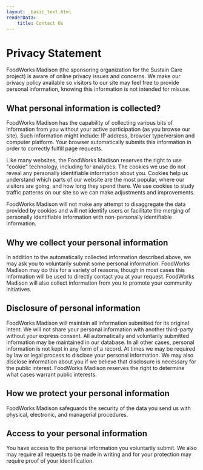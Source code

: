```yaml
---
layout: _basic_text.html
renderData:
    title: Contact Us
---
```

# Privacy Statement

FoodWorks Madison (the sponsoring organization for the Sustain Care project) is aware of online privacy issues and concerns. We make our privacy policy available so visitors to our site may feel free to provide personal information, knowing this information is not intended for misuse.

## What personal information is collected?

FoodWorks Madison has the capability of collecting various bits of information from you without your active participation (as you browse our site). Such information might include: IP address, browser type/version and computer platform. Your browser automatically submits this information in order to correctly fulfill page requests.

Like many websites, the FoodWorks Madison reserves the right to use "cookie" technology, including for analytics. The cookies we use do not reveal any personally identifiable information about you. Cookies help us understand which parts of our website are the most popular, where our visitors are going, and how long they spend there. We use cookies to study traffic patterns on our site so we can make adjustments and improvements.

FoodWorks Madison will not make any attempt to disaggregate the data provided by cookies and will not identify users or facilitate the merging of personally identifiable information with non-personally identifiable information.


## Why we collect your personal information

In addition to the automatically collected information described above, we may ask you to voluntarily submit some personal information. FoodWorks Madison may do this for a variety of reasons, though in most cases this information will be used to directly contact you at your request. FoodWorks Madison will also collect information from you to promote your community initiatives.

## Disclosure of personal information

FoodWorks Madison will maintain all information submitted for its original intent. We will not share your personal information with another third-party without your express consent. All automatically and voluntarily submitted information may be maintained in our database. In all other cases, personal information is not kept in any form of a record. At times we may be required by law or legal process to disclose your personal information. We may also disclose information about you if we believe that disclosure is necessary for the public interest. FoodWorks Madison reserves the right to determine what cases warrant public interests.


## How we protect your personal information

FoodWorks Madison safeguards the security of the data you send us with physical, electronic, and managerial procedures.


## Access to your personal information

You have access to the personal information you voluntarily submit. We also may require all requests to be made in writing and for your protection may require proof of your identification.
